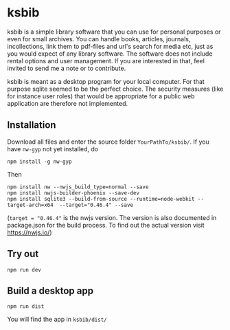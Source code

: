 # ksbib
ksbib is a simple library software that you can use for personal purposes or 
even for small archives. You can handle books, 
articles, journals, incollections, link them to pdf-files and url's search for 
media etc, just as you would expect of any library software. The software does 
not include rental options and user management. If you are interested in that, 
feel invited to send me a note or to contribute.

ksbib is meant as a desktop program for your local computer. For that
purpose sqlite seemed to be the perfect choice. The security measures 
(like for instance user roles) that would be appropriate for a public web application 
are therefore not implemented.


## Installation

Download all files and enter the source folder `YourPathTo/ksbib/`. If you have `nw-gyp`
not yet installed, do

`npm install -g nw-gyp`

Then

`npm install nw --nwjs_build_type=normal --save` \
`npm install nwjs-builder-phoenix --save-dev` \
`npm install sqlite3 --build-from-source --runtime=node-webkit --target-arch=x64  --target="0.46.4" --save`

(`target = "0.46.4"` is the nwjs version. The version is also documented in package.json for the build process.
To find out the actual version visit https://nwjs.io/)

## Try out

`npm run dev`

## Build a desktop app

`npm run dist`

You will find the app in `ksbib/dist/`



